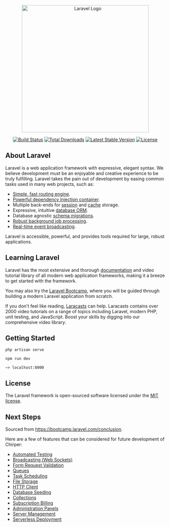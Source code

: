 <p align="center"><a href="https://laravel.com" target="_blank"><img src="https://raw.githubusercontent.com/laravel/art/master/logo-lockup/5%20SVG/2%20CMYK/1%20Full%20Color/laravel-logolockup-cmyk-red.svg" width="400" alt="Laravel Logo"></a></p>

<p align="center">
<a href="https://github.com/laravel/framework/actions"><img src="https://github.com/laravel/framework/workflows/tests/badge.svg" alt="Build Status"></a>
<a href="https://packagist.org/packages/laravel/framework"><img src="https://img.shields.io/packagist/dt/laravel/framework" alt="Total Downloads"></a>
<a href="https://packagist.org/packages/laravel/framework"><img src="https://img.shields.io/packagist/v/laravel/framework" alt="Latest Stable Version"></a>
<a href="https://packagist.org/packages/laravel/framework"><img src="https://img.shields.io/packagist/l/laravel/framework" alt="License"></a>
</p>

## About Laravel

Laravel is a web application framework with expressive, elegant syntax. We believe development must be an enjoyable and creative experience to be truly fulfilling. Laravel takes the pain out of development by easing common tasks used in many web projects, such as:

-   [Simple, fast routing engine](https://laravel.com/docs/routing).
-   [Powerful dependency injection container](https://laravel.com/docs/container).
-   Multiple back-ends for [session](https://laravel.com/docs/session) and [cache](https://laravel.com/docs/cache) storage.
-   Expressive, intuitive [database ORM](https://laravel.com/docs/eloquent).
-   Database agnostic [schema migrations](https://laravel.com/docs/migrations).
-   [Robust background job processing](https://laravel.com/docs/queues).
-   [Real-time event broadcasting](https://laravel.com/docs/broadcasting).

Laravel is accessible, powerful, and provides tools required for large, robust applications.

## Learning Laravel

Laravel has the most extensive and thorough [documentation](https://laravel.com/docs) and video tutorial library of all modern web application frameworks, making it a breeze to get started with the framework.

You may also try the [Laravel Bootcamp](https://bootcamp.laravel.com), where you will be guided through building a modern Laravel application from scratch.

If you don't feel like reading, [Laracasts](https://laracasts.com) can help. Laracasts contains over 2000 video tutorials on a range of topics including Laravel, modern PHP, unit testing, and JavaScript. Boost your skills by digging into our comprehensive video library.

## Getting Started

`php artisan serve`

`npm run dev`

`~> localhost:8000`

## License

The Laravel framework is open-sourced software licensed under the [MIT license](https://opensource.org/licenses/MIT).

## Next Steps

Sourced from https://bootcamp.laravel.com/conclusion.

Here are a few of features that can be considered for future development of Chirper:

-   [Automated Testing](https://laravel.com/docs/10.x/testing)
-   [Broadcasting (Web Sockets)](https://vapor.laravel.com/app/)
-   [Form Request Validation](https://laravel.com/docs/validation#form-request-validation)
-   [Queues](https://laravel.com/docs/queues)
-   [Task Scheduling](https://laravel.com/docs/scheduling)
-   [File Storage](https://laravel.com/docs/filesystem)
-   [HTTP Client](https://laravel.com/docs/http-client)
-   [Database Seeding](https://laravel.com/docs/seeding)
-   [Collections](https://laravel.com/docs/collections)
-   [Subscription Billing](https://spark.laravel.com/?ref=bootcamp.laravel.com)
-   [Administration Panels](https://nova.laravel.com/?ref=bootcamp.laravel.com)
-   [Server Management](https://forge.laravel.com/?ref=bootcamp.laravel.com)
-   [Serverless Deployment](https://vapor.laravel.com/?ref=bootcamp.laravel.com)

